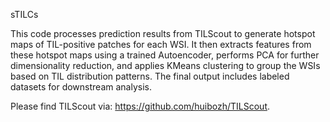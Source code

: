 sTILCs
 
This code processes prediction results from TILScout to generate hotspot maps of TIL-positive patches for each WSI. It then extracts features from these hotspot maps using a trained Autoencoder, performs PCA for further dimensionality reduction, and applies KMeans clustering to group the WSIs based on TIL distribution patterns. The final output includes labeled datasets for downstream analysis.

Please find TILScout via: https://github.com/huibozh/TILScout.
